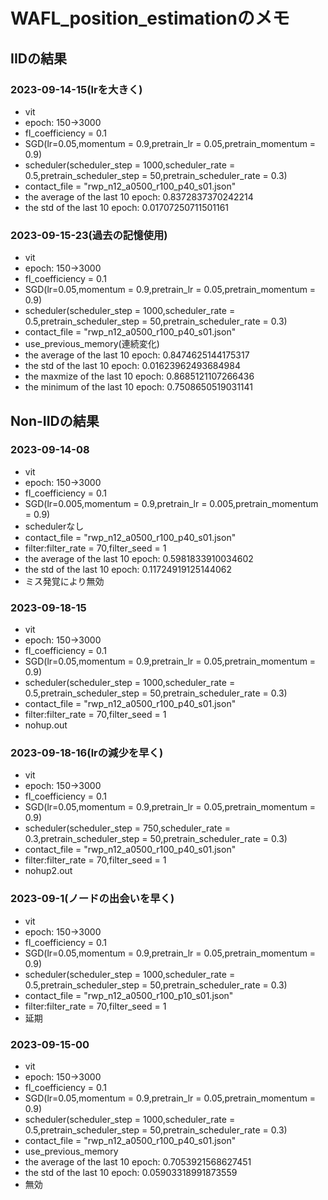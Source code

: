 # WAFL_position_estimationのメモ

## IIDの結果

### 2023-09-14-15(lrを大きく)

- vit
- epoch: 150->3000
- fl_coefficiency = 0.1
- SGD(lr=0.05,momentum = 0.9,pretrain_lr = 0.05,pretrain_momentum = 0.9)
- scheduler(scheduler_step = 1000,scheduler_rate = 0.5,pretrain_scheduler_step = 50,pretrain_scheduler_rate = 0.3)
- contact_file = "rwp_n12_a0500_r100_p40_s01.json"
- the average of the last 10 epoch: 0.8372837370242214
- the std of the last 10 epoch: 0.01707250711501161

### 2023-09-15-23(過去の記憶使用)

- vit
- epoch: 150->3000
- fl_coefficiency = 0.1
- SGD(lr=0.05,momentum = 0.9,pretrain_lr = 0.05,pretrain_momentum = 0.9)
- scheduler(scheduler_step = 1000,scheduler_rate = 0.5,pretrain_scheduler_step = 50,pretrain_scheduler_rate = 0.3)
- contact_file = "rwp_n12_a0500_r100_p40_s01.json"
- use_previous_memory(連続変化)
- the average of the last 10 epoch: 0.8474625144175317
- the std of the last 10 epoch: 0.01623962493684984
- the maxmize of the last 10 epoch: 0.8685121107266436
- the minimum of the last 10 epoch: 0.7508650519031141

## Non-IIDの結果

### 2023-09-14-08

- vit
- epoch: 150->3000
- fl_coefficiency = 0.1
- SGD(lr=0.005,momentum = 0.9,pretrain_lr = 0.005,pretrain_momentum = 0.9)
- schedulerなし
- contact_file = "rwp_n12_a0500_r100_p40_s01.json"
- filter:filter_rate = 70,filter_seed = 1
- the average of the last 10 epoch: 0.5981833910034602
- the std of the last 10 epoch: 0.11724919125144062
- ミス発覚により無効

### 2023-09-18-15

- vit
- epoch: 150->3000
- fl_coefficiency = 0.1
- SGD(lr=0.05,momentum = 0.9,pretrain_lr = 0.05,pretrain_momentum = 0.9)
- scheduler(scheduler_step = 1000,scheduler_rate = 0.5,pretrain_scheduler_step = 50,pretrain_scheduler_rate = 0.3)
- contact_file = "rwp_n12_a0500_r100_p40_s01.json"
- filter:filter_rate = 70,filter_seed = 1
- nohup.out

### 2023-09-18-16(lrの減少を早く)

- vit
- epoch: 150->3000
- fl_coefficiency = 0.1
- SGD(lr=0.05,momentum = 0.9,pretrain_lr = 0.05,pretrain_momentum = 0.9)
- scheduler(scheduler_step = 750,scheduler_rate = 0.3,pretrain_scheduler_step = 50,pretrain_scheduler_rate = 0.3)
- contact_file = "rwp_n12_a0500_r100_p40_s01.json"
- filter:filter_rate = 70,filter_seed = 1
- nohup2.out

### 2023-09-1(ノードの出会いを早く)

- vit
- epoch: 150->3000
- fl_coefficiency = 0.1
- SGD(lr=0.05,momentum = 0.9,pretrain_lr = 0.05,pretrain_momentum = 0.9)
- scheduler(scheduler_step = 1000,scheduler_rate = 0.5,pretrain_scheduler_step = 50,pretrain_scheduler_rate = 0.3)
- contact_file = "rwp_n12_a0500_r100_p10_s01.json"
- filter:filter_rate = 70,filter_seed = 1
- 延期

### 2023-09-15-00

- vit
- epoch: 150->3000
- fl_coefficiency = 0.1
- SGD(lr=0.05,momentum = 0.9,pretrain_lr = 0.05,pretrain_momentum = 0.9)
- scheduler(scheduler_step = 1000,scheduler_rate = 0.5,pretrain_scheduler_step = 50,pretrain_scheduler_rate = 0.3)
- contact_file = "rwp_n12_a0500_r100_p40_s01.json"
- use_previous_memory
- the average of the last 10 epoch: 0.7053921568627451
- the std of the last 10 epoch: 0.05903318991873559
- 無効
